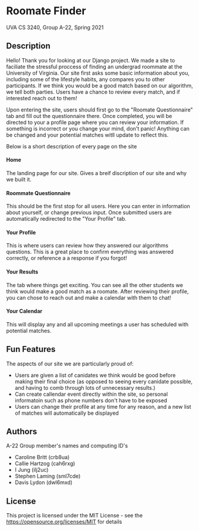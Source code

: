 # Roomate Finder
UVA CS 3240, Group A-22, Spring 2021

## Description

  Hello! Thank you for looking at our Django project. We made a site to faciliate the stressful proccess of finding an undergrad roommate at the University of Virginia.
Our site first asks some basic information about you, including some of the lifestyle habits, any compares you to other participants. If we think you would be a good 
match based on our algorithm, we tell both parties. Users have a chance to review every match, and if interested reach out to them!  

  Upon entering the site, users should first go to the "Roomate Questionnaire" tab and fill out the questionnaire there.  Once completed, you will be directed to your a profile page where you can review your information. If something is incorrect or you
change your mind, don't panic! Anything can be changed and your potential matches witll update to reflect this.  

Below is a short description of every page on the site

#### Home

The landing page for our site. Gives a breif discription of our site and why we built it. 

#### Roommate Questionnaire

This should be the first stop for all users. Here you can enter in information about yourself, or change previous input. Once submitted users are automatically
redirected to the "Your Profile" tab.

#### Your Profile

This is where users can review how they answered our algorithms questions. This is a great place to confirm everything was answered correctly, or reference a
a response if you forgot!

#### Your Results

The tab where things get exciting. You can see all the other students we think would make a good match as a roomate. After reviewing their profile, you can chose
to reach out and make a calendar with them to chat!


#### Your Calendar

This will display any and all upcoming meetings a user has scheduled with potential matches.

## Fun Features
The aspects of our site we are particularly proud of:  

* Users are given a list of canidates we think would be good before making their final choice (as opposed to seeing every canidate possible, and having to comb through lots of unnecessary results.)
* Can create callendar event directly within the site, so personal informatoin such as phone numbers don't have to be exposed
* Users can change their profile at any time for any reason, and a new list of matches will automatically be displayed

## Authors

A-22 Group member's names and computing ID's

* Caroline Britt (crb8ua)
* Callie Hartzog (cah6rxg)
* I Jung (ilj2uc)
* Stephen Laming (sml7cde)
* Davis Lydon (dwl6mxd)


## License

This project is licensed under the MIT License - see the https://opensource.org/licenses/MIT for details
